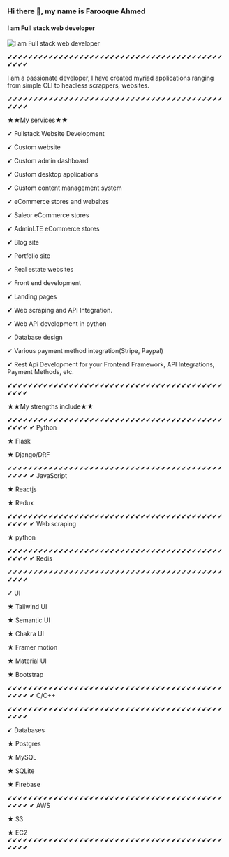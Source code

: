 ### Hi there 👋, my name is Farooque Ahmed
#### I am Full stack web developer
![I am Full stack web developer](https://media-exp1.licdn.com/dms/image/C5616AQEtDw0WU1GDmQ/profile-displaybackgroundimage-shrink_200_800/0/1622716891874?e=1653523200&v=beta&t=3w9lQcYLzb72mxgSmv0KabYNNVOeGPRL-kaKXVgDaK4)

✔✔✔✔✔✔✔✔✔✔✔✔✔✔✔✔✔✔✔✔✔✔✔✔✔✔✔✔✔✔✔✔✔✔✔✔✔✔✔✔✔✔✔✔✔✔

I am a passionate developer, I have created myriad applications ranging from simple CLI to headless scrappers, websites.


✔✔✔✔✔✔✔✔✔✔✔✔✔✔✔✔✔✔✔✔✔✔✔✔✔✔✔✔✔✔✔✔✔✔✔✔✔✔✔✔✔✔✔✔✔✔


★★My services★★

✔ Fullstack Website Development


✔ Custom website

✔ Custom admin dashboard

✔ Custom desktop applications

✔ Custom content management system

✔ eCommerce stores and websites

✔ Saleor eCommerce stores

✔ AdminLTE eCommerce stores

✔ Blog site

✔ Portfolio site

✔ Real estate websites

✔ Front end development

✔ Landing pages

✔ Web scraping and API Integration.

✔ Web API development in python

✔ Database design

✔ Various payment method integration(Stripe, Paypal)

✔ Rest Api Development for your Frontend Framework, API Integrations, Payment Methods, etc.



✔✔✔✔✔✔✔✔✔✔✔✔✔✔✔✔✔✔✔✔✔✔✔✔✔✔✔✔✔✔✔✔✔✔✔✔✔✔✔✔✔✔✔✔✔✔

★★My strengths include★★






✔✔✔✔✔✔✔✔✔✔✔✔✔✔✔✔✔✔✔✔✔✔✔✔✔✔✔✔✔✔✔✔✔✔✔✔✔✔✔✔✔✔✔✔✔✔
✔ Python

★ Flask

★ Django/DRF





✔✔✔✔✔✔✔✔✔✔✔✔✔✔✔✔✔✔✔✔✔✔✔✔✔✔✔✔✔✔✔✔✔✔✔✔✔✔✔✔✔✔✔✔✔✔
✔ JavaScript

★ Reactjs

★ Redux





✔✔✔✔✔✔✔✔✔✔✔✔✔✔✔✔✔✔✔✔✔✔✔✔✔✔✔✔✔✔✔✔✔✔✔✔✔✔✔✔✔✔✔✔✔✔
✔ Web scraping

★ python



✔✔✔✔✔✔✔✔✔✔✔✔✔✔✔✔✔✔✔✔✔✔✔✔✔✔✔✔✔✔✔✔✔✔✔✔✔✔✔✔✔✔✔✔✔✔
✔ Redis




✔✔✔✔✔✔✔✔✔✔✔✔✔✔✔✔✔✔✔✔✔✔✔✔✔✔✔✔✔✔✔✔✔✔✔✔✔✔✔✔✔✔✔✔✔✔

✔ UI

★ Tailwind UI

★ Semantic UI

★ Chakra UI

★ Framer motion

★ Material UI

★ Bootstrap




✔✔✔✔✔✔✔✔✔✔✔✔✔✔✔✔✔✔✔✔✔✔✔✔✔✔✔✔✔✔✔✔✔✔✔✔✔✔✔✔✔✔✔✔✔✔
✔ C/C++





✔✔✔✔✔✔✔✔✔✔✔✔✔✔✔✔✔✔✔✔✔✔✔✔✔✔✔✔✔✔✔✔✔✔✔✔✔✔✔✔✔✔✔✔✔✔

✔ Databases

★ Postgres

★ MySQL

★ SQLite

★ Firebase




✔✔✔✔✔✔✔✔✔✔✔✔✔✔✔✔✔✔✔✔✔✔✔✔✔✔✔✔✔✔✔✔✔✔✔✔✔✔✔✔✔✔✔✔✔✔
✔ AWS

★ S3

★ EC2
✔✔✔✔✔✔✔✔✔✔✔✔✔✔✔✔✔✔✔✔✔✔✔✔✔✔✔✔✔✔✔✔✔✔✔✔✔✔✔✔✔✔✔✔✔✔







